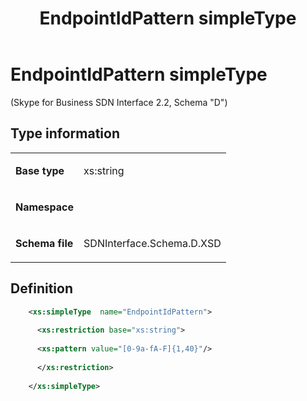 ﻿---
title: EndpointIdPattern simpleType
description: Describes the EndpointIDPattern simpleType and provides the type's definition, base type, namespace, and schema file.
TOCTitle: EndpointIdPattern simpleType
ms:assetid: 20c01d5f-044c-24bf-f9f0-a4600db1b6ce
ms:mtpsurl: https://msdn.microsoft.com/library/Mt171047(v=office.16)
ms:contentKeyID: 65855621
ms.date: 08/24/2015
mtps_version: v=office.16
dev_langs:
- xml
---

# EndpointIdPattern simpleType 

(Skype for Business SDN Interface 2.2, Schema "D")


## Type information

<table>

<tbody>
<tr class="odd">
<td><p><strong>Base type</strong></p></td>
<td><p>xs:string</p></td>
</tr>
<tr class="even">
<td><p><strong>Namespace</strong></p></td>
<td><p></p></td>
</tr>
<tr class="odd">
<td><p><strong>Schema file</strong></p></td>
<td><p>SDNInterface.Schema.D.XSD</p></td>
</tr>
</tbody>
</table>


## Definition

```xml
    <xs:simpleType  name="EndpointIdPattern">
    
      <xs:restriction base="xs:string">
    
      <xs:pattern value="[0-9a-fA-F]{1,40}"/>
    
      </xs:restriction>
      
    </xs:simpleType>
  
```

